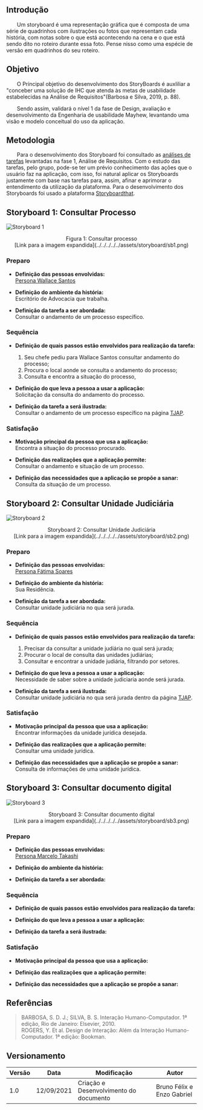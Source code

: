 ## Introdução

&emsp;&emsp;Um storyboard é uma representação gráfica que é composta de uma série de quadrinhos com ilustrações ou fotos que representam cada história, com notas sobre o que está acontecendo na cena e o que está sendo dito no roteiro durante essa foto. Pense nisso como uma espécie de versão em quadrinhos do seu roteiro.

## Objetivo
&emsp;&emsp;O Príncipal objetivo do desenvolvimento dos StoryBoards é auxliliar a "conceber uma solução de IHC que atenda
às metas de usabilidade estabelecidas na Análise de Requisitos"(Barbosa e Silva, 2019, p. 88).

&emsp;&emsp;Sendo assim, validará o nível 1 da fase de Design, avaliação e desenvolvimento da Engenharia de usabilidade Mayhew, levantando uma visão e modelo conceitual do uso da aplicação.

## Metodologia
&emsp;&emsp;Para o desenvolvimento dos Storyboard foi consultado as [análises de tarefas](../../../../analise-de-requisitos/analise_de_tarefas/) levantadas na fase 1, Análise de Requisitos. Com o estudo das tarefas, pelo grupo, pode-se ter um prévio conhecimento das ações que o usuário faz na aplicação, com isso, foi natural aplicar os Storyboards justamente com base nas tarefas para, assim, afinar e aprimorar o entendimento da utilização da plataforma. Para o desenvolvimento dos Storyboards foi usado a plataforma [Storyboardthat](https://www.storyboardthat.com/pt).


## Storyboard 1: Consultar Processo

![Storyboard 1](../../../../../assets/storyboard/sb1.png)
<center>Figura 1: Consultar processo<br>[Link para a imagem expandida](../../../../../assets/storyboard/sb1.png)</center>


### Preparo
 - **Definição das pessoas envolvidas:** <br>
[Persona Wallace Santos](../../../../analise-de-requisitos/personas/#wallace-santos)

 - **Definição do ambiente da história:** <br>
Escritório de Advocacia que trabalha.

 - **Definição da tarefa a ser abordada:** <br>
Consultar o andamento de um processo específico.

### Sequência
 - **Definição de quais passos estão envolvidos para realização da tarefa:** <br>
    1. Seu chefe pediu para Wallace Santos consultar andamento do processo;
    2. Procura o local aonde se consulta o andamento do processo;
    3. Consulta e encontra a situação do processo,

 - **Definição do que leva a pessoa a usar a aplicação:** <br>
Solicitação da consulta do andamento do processo.

 - **Definição da tarefa a será ilustrada:** <br>
Consultar o andamento de um processo específico na página [TJAP](https://www.tjap.jus.br/portal/).

### Satisfação
 - **Motivação principal da pessoa que usa a aplicação:** <br>
 Encontra a situação do processo procurado.

 - **Definição das realizações que a aplicação permite:** <br>
 Consultar o andamento e situação de um processo.

 - **Definição das necessidades que a aplicação se propõe a sanar:** <br>
 Consulta da situação de um processo.

## Storyboard 2: Consultar Unidade Judiciária

![Storyboard 2](../../../../../assets/storyboard/sb2.png)
<center>Storyboard 2: Consultar Unidade Judiciária<br>[Link para a imagem expandida](../../../../../assets/storyboard/sb2.png)</center>

### Preparo
 - **Definição das pessoas envolvidas:** <br>
  [Persona Fátima Soares](../../../../analise-de-requisitos/personas/#fatima-soares)

 - **Definição do ambiente da história:** <br>
 Sua Residência.

 - **Definição da tarefa a ser abordada:** <br>
 Consultar unidade judiciária no qua será jurada.

### Sequência
 - **Definição de quais passos estão envolvidos para realização da tarefa:** <br>
    1. Precisar da consultar a unidade judiária no qual será jurada;
    2. Procurar o local de consulta das unidades judiárias;
    3. Consultar e encontrar a unidade judiária, filtrando por setores.

 - **Definição do que leva a pessoa a usar a aplicação:** <br>
 Necessidade de saber sobre a unidade judiciaria aonde será jurada.

 - **Definição da tarefa a será ilustrada:** <br>
 Consultar unidade judiciária no qua será jurada dentro da página [TJAP](https://www.tjap.jus.br/portal/).


### Satisfação
 - **Motivação principal da pessoa que usa a aplicação:** <br>
 Encontrar informações da unidade jurídica desejada.

 - **Definição das realizações que a aplicação permite:** <br>
 Consultar uma unidade jurídica.

 - **Definição das necessidades que a aplicação se propõe a sanar:** <br>
Consulta de informações de uma unidade jurídica.

## Storyboard 3: Consultar documento digital

![Storyboard 3](../../../../../assets/storyboard/sb3.png)
<center>Storyboard 3: Consultar documento digital<br>[Link para a imagem expandida](../../../../../assets/storyboard/sb3.png)</center>

### Preparo
 - **Definição das pessoas envolvidas:** <br>
 [Persona Marcelo Takashi](../../../../analise-de-requisitos/personas/#marcelo-takashi)

 - **Definição do ambiente da história:**

 - **Definição da tarefa a ser abordada:**

### Sequência
 - **Definição de quais passos estão envolvidos para realização da tarefa:**

 - **Definição do que leva a pessoa a usar a aplicação:**

 - **Definição da tarefa a será ilustrada:**

### Satisfação
 - **Motivação principal da pessoa que usa a aplicação:**

 - **Definição das realizações que a aplicação permite:**

 - **Definição das necessidades que a aplicação se propõe a sanar:**

## Referências
> BARBOSA, S. D. J.; SILVA, B. S. Interação Humano-Computador. 1ª edição, Rio de Janeiro: Elsevier, 2010.  
> ROGERS, Y. Et al. Design de Interação: Além da Interação Humano-Computador. 1ª edição: Bookman.

## Versionamento

| Versão | Data | Modificação | Autor |
|--|--|--|--|
| 1.0 | 12/09/2021 | Criação e Desenvolvimento do documento | Bruno Félix e Enzo Gabriel |